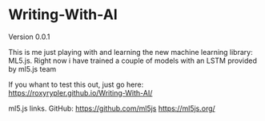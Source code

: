 # Writing-With-AI
Version 0.0.1


This is me just playing with and learning the new machine learning library: ML5.js.
Right now i have trained a couple of models with an LSTM provided by ml5.js team

If you whant to test this out, just go here:
https://roxyrypler.github.io/Writing-With-AI/






ml5.js links.
GitHub: https://github.com/ml5js
https://ml5js.org/
